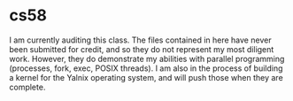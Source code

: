 # cs58
I am currently auditing this class. The files contained in here have never been submitted for credit, and
so they do not represent my most diligent work. However, they do demonstrate my abilities with parallel
programming (processes, fork, exec, POSIX threads). I am also in the process of building a kernel for 
the Yalnix operating system, and will push those when they are complete.
